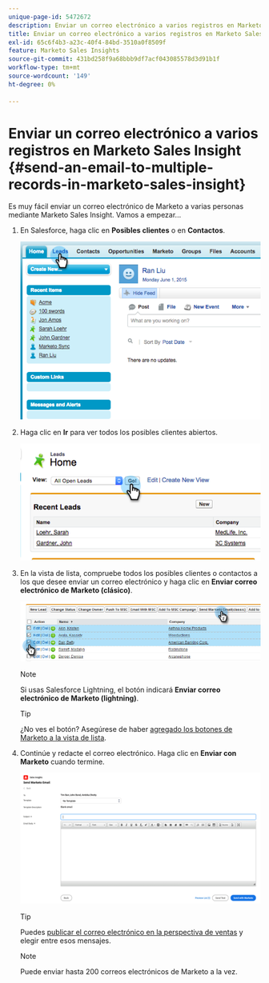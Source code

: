 ```yaml
---
unique-page-id: 5472672
description: Enviar un correo electrónico a varios registros en Marketo Sales Insight - Documentos de Marketo - Documentación del producto
title: Enviar un correo electrónico a varios registros en Marketo Sales Insight
exl-id: 65c6f4b3-a23c-40f4-84bd-3510a0f8509f
feature: Marketo Sales Insights
source-git-commit: 431bd258f9a68bbb9df7acf043085578d3d91b1f
workflow-type: tm+mt
source-wordcount: '149'
ht-degree: 0%

---
```


# Enviar un correo electrónico a varios registros en Marketo Sales Insight {#send-an-email-to-multiple-records-in-marketo-sales-insight}

Es muy fácil enviar un correo electrónico de Marketo a varias personas mediante Marketo Sales Insight. Vamos a empezar...

1. En Salesforce, haga clic en **Posibles clientes** o en **Contactos**.

   ![](assets/send-an-email-to-multiple-records-in-marketo-sales-insight-1.png)

1. Haga clic en **Ir** para ver todos los posibles clientes abiertos.

   ![](assets/send-an-email-to-multiple-records-in-marketo-sales-insight-2.png)

1. En la vista de lista, compruebe todos los posibles clientes o contactos a los que desee enviar un correo electrónico y haga clic en **Enviar correo electrónico de Marketo (clásico)**.

   ![](assets/send-an-email-to-multiple-records-in-marketo-sales-insight-3.png)

   >[!NOTE]
   >
   >Si usas Salesforce Lightning, el botón indicará **Enviar correo electrónico de Marketo (lightning)**.

   >[!TIP]
   >
   >¿No ves el botón? Asegúrese de haber [agregado los botones de Marketo a la vista de lista](/help/marketo/product-docs/marketo-sales-insight/msi-for-salesforce/configuration/add-bulk-action-buttons-to-salesforce-classic.md).

1. Continúe y redacte el correo electrónico. Haga clic en **Enviar con Marketo** cuando termine.

   ![](assets/send-an-email-to-multiple-records-in-marketo-sales-insight-4.png)

   >[!TIP]
   >
   >Puedes [publicar el correo electrónico en la perspectiva de ventas](/help/marketo/product-docs/marketo-sales-insight/msi-for-salesforce/features/actions-in-the-msi-panel/send-marketo-email/publish-an-email-to-sales-insight.md) y elegir entre esos mensajes.

   >[!NOTE]
   >
   >Puede enviar hasta 200 correos electrónicos de Marketo a la vez.
